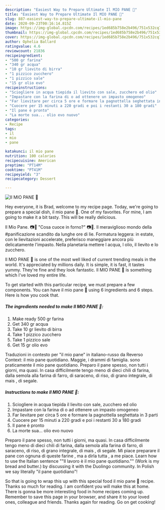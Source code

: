 ```yaml
---
description: "Easiest Way to Prepare Ultimate Il MIO PANE 🥖"
title: "Easiest Way to Prepare Ultimate Il MIO PANE 🥖"
slug: 887-easiest-way-to-prepare-ultimate-il-mio-pane
date: 2020-09-23T00:16:14.815Z
image: https://img-global.cpcdn.com/recipes/1ed685b758e2b496/751x532cq70/il-mio-pane-🥖-recipe-main-photo.jpg
thumbnail: https://img-global.cpcdn.com/recipes/1ed685b758e2b496/751x532cq70/il-mio-pane-🥖-recipe-main-photo.jpg
cover: https://img-global.cpcdn.com/recipes/1ed685b758e2b496/751x532cq70/il-mio-pane-🥖-recipe-main-photo.jpg
author: Ophelia Ballard
ratingvalue: 4.6
reviewcount: 21836
recipeingredient:
- "500 gr farina"
- "340 gr acqua"
- "10 gr lievito di birra"
- "1 pizzico zucchero"
- "1 pizzico sale"
- "15 gr olio evo"
recipeinstructions:
- "Sciogliere in acqua tiepida il lievito con sale, zucchero ed olio"
- "Impastare con la farina di o ad ottenere un impasto omogeneo"
- "Far lievitare per circa 5 ore e formare la pagnottella seghettata in 3 parti"
- "Cuocere per 15 minuti a 220 gradi e poi i restanti 30 a 180 gradi"
- "Il pane è pronto"
- "La morte sua... olio evo nuovo"
categories:
- Recipe
tags:
- il
- mio
- pane

katakunci: il mio pane 
nutrition: 100 calories
recipecuisine: American
preptime: "PT14M"
cooktime: "PT41M"
recipeyield: "3"
recipecategory: Dessert

---
```



![Il MIO PANE 🥖](https://img-global.cpcdn.com/recipes/1ed685b758e2b496/751x532cq70/il-mio-pane-🥖-recipe-main-photo.jpg)

Hey everyone, it is Brad, welcome to my recipe page. Today, we're going to prepare a special dish, il mio pane 🥖. One of my favorites. For mine, I am going to make it a bit tasty. This will be really delicious.

Il Mio Pane. 📷🥖 &#34;Cosa cuoce in forno?&#34; 📷🥖. Il meraviglioso mondo della #panificazione scandito da lunghe ore di lie. Formatura leggera: in estate, con le lievitazioni accelerate, preferisco maneggiare ancora più delicatamente l&#39;impasto. Nella planetaria mettere l acqua, l olio, il lievito e lo zucchero.

Il MIO PANE 🥖 is one of the most well liked of current trending meals in the world. It's appreciated by millions daily. It is simple, it is fast, it tastes yummy. They're fine and they look fantastic. Il MIO PANE 🥖 is something which I've loved my entire life.


To get started with this particular recipe, we must prepare a few components. You can have il mio pane 🥖 using 6 ingredients and 6 steps. Here is how you cook that.

<!--inarticleads1-->

##### The ingredients needed to make Il MIO PANE 🥖:

1. Make ready 500 gr farina
1. Get 340 gr acqua
1. Take 10 gr lievito di birra
1. Take 1 pizzico zucchero
1. Take 1 pizzico sale
1. Get 15 gr olio evo


Traduzioni in contesto per &#34;il mio pane&#34; in italiano-russo da Reverso Context: il mio pane quotidiano. Maggie, i drammi di famiglia. sono praticamente il mio pane quotidiano. Preparo il pane spesso, non tutti i giorni, ma quasi. In casa difficilmente tengo meno di dieci chili di farina, dalla semola alla farina di farro, di saraceno, di riso, di grano integrale, di mais , di segale. 

<!--inarticleads2-->

##### Instructions to make Il MIO PANE 🥖:

1. Sciogliere in acqua tiepida il lievito con sale, zucchero ed olio
1. Impastare con la farina di o ad ottenere un impasto omogeneo
1. Far lievitare per circa 5 ore e formare la pagnottella seghettata in 3 parti
1. Cuocere per 15 minuti a 220 gradi e poi i restanti 30 a 180 gradi
1. Il pane è pronto
1. La morte sua... olio evo nuovo


Preparo il pane spesso, non tutti i giorni, ma quasi. In casa difficilmente tengo meno di dieci chili di farina, dalla semola alla farina di farro, di saraceno, di riso, di grano integrale, di mais , di segale. Mi piace preparare il pane con ognuna di queste farine , ma a dirla tutta , a me piace. Learn how to use the Italian sentence &#34;&#34;Il lavoro è il mio pane quotidiano.&#34;&#34; (Work is my bread and butter.) by discussing it with the Duolingo community. In Polish we say literally &#34;il pane quotidiano&#34;! 

So that is going to wrap this up with this special food il mio pane 🥖 recipe. Thanks so much for reading. I am confident you will make this at home. There is gonna be more interesting food in home recipes coming up. Remember to save this page in your browser, and share it to your loved ones, colleague and friends. Thanks again for reading. Go on get cooking!
